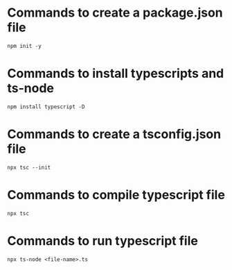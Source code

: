 # Commands to create a package.json file
```
npm init -y
```

# Commands to install typescripts and ts-node
```
npm install typescript -D
```

# Commands to create a tsconfig.json file
```
npx tsc --init
```
# Commands to compile typescript file
```
npx tsc
```

# Commands to run typescript file
```
npx ts-node <file-name>.ts
```